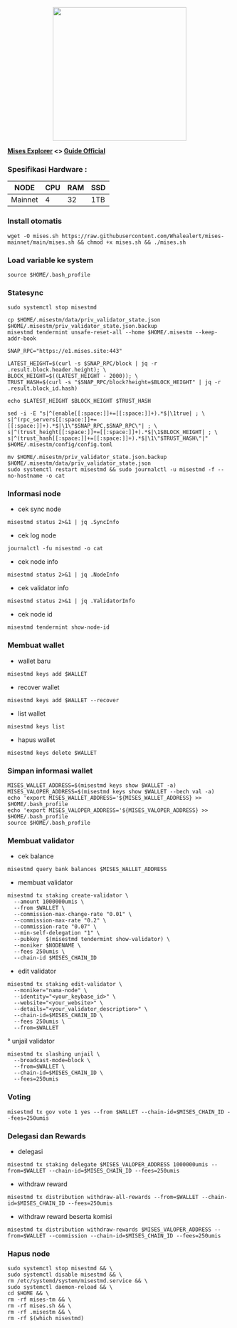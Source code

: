 <p align="center">
  <img width="300" height="auto" src="https://user-images.githubusercontent.com/108969749/203468600-bd337c5d-70b2-46bd-8a56-bcc001a447db.jpeg">
</p>


<b>[Mises Explorer](https://explorer.whalealertid.xyz)
 <> [Guide Official](https://https://www.mises.site/validator)
</b>
### Spesifikasi Hardware :
NODE  | CPU     | RAM      | SSD     |
| ------------- | ------------- | ------------- | -------- |
| Mainnet | 4          | 32         | 1TB  |

### Install otomatis
```
wget -O mises.sh https://raw.githubusercontent.com/Whalealert/mises-mainnet/main/mises.sh && chmod +x mises.sh && ./mises.sh
```
### Load variable ke system
```
source $HOME/.bash_profile
```
### Statesync
```
sudo systemctl stop misestmd

cp $HOME/.misestm/data/priv_validator_state.json $HOME/.misestm/priv_validator_state.json.backup
misestmd tendermint unsafe-reset-all --home $HOME/.misestm --keep-addr-book

SNAP_RPC="https://e1.mises.site:443"

LATEST_HEIGHT=$(curl -s $SNAP_RPC/block | jq -r .result.block.header.height); \
BLOCK_HEIGHT=$((LATEST_HEIGHT - 2000)); \
TRUST_HASH=$(curl -s "$SNAP_RPC/block?height=$BLOCK_HEIGHT" | jq -r .result.block_id.hash)

echo $LATEST_HEIGHT $BLOCK_HEIGHT $TRUST_HASH

sed -i -E "s|^(enable[[:space:]]+=[[:space:]]+).*$|\1true| ; \
s|^(rpc_servers[[:space:]]+=[[:space:]]+).*$|\1\"$SNAP_RPC,$SNAP_RPC\"| ; \
s|^(trust_height[[:space:]]+=[[:space:]]+).*$|\1$BLOCK_HEIGHT| ; \
s|^(trust_hash[[:space:]]+=[[:space:]]+).*$|\1\"$TRUST_HASH\"|" $HOME/.misestm/config/config.toml

mv $HOME/.misestm/priv_validator_state.json.backup $HOME/.misestm/data/priv_validator_state.json
sudo systemctl restart misestmd && sudo journalctl -u misestmd -f --no-hostname -o cat
```
### Informasi node

   * cek sync node
```
misestmd status 2>&1 | jq .SyncInfo
```
   * cek log node
```
journalctl -fu misestmd -o cat
```
   * cek node info
```
misestmd status 2>&1 | jq .NodeInfo
```
   * cek validator info
```
misestmd status 2>&1 | jq .ValidatorInfo
```
  * cek node id
```
misestmd tendermint show-node-id
```

### Membuat wallet
   * wallet baru
```
misestmd keys add $WALLET
```
   * recover wallet
```
misestmd keys add $WALLET --recover
```
   * list wallet
```
misestmd keys list
```
   * hapus wallet
```
misestmd keys delete $WALLET
```
### Simpan informasi wallet
```
MISES_WALLET_ADDRESS=$(misestmd keys show $WALLET -a)
MISES_VALOPER_ADDRESS=$(misestmd keys show $WALLET --bech val -a)
echo 'export MISES_WALLET_ADDRESS='${MISES_WALLET_ADDRESS} >> $HOME/.bash_profile
echo 'export MISES_VALOPER_ADDRESS='${MISES_VALOPER_ADDRESS} >> $HOME/.bash_profile
source $HOME/.bash_profile
```

### Membuat validator
 * cek balance
```
misestmd query bank balances $MISES_WALLET_ADDRESS
```
 * membuat validator
```
misestmd tx staking create-validator \
  --amount 1000000umis \
  --from $WALLET \
  --commission-max-change-rate "0.01" \
  --commission-max-rate "0.2" \
  --commission-rate "0.07" \
  --min-self-delegation "1" \
  --pubkey  $(misestmd tendermint show-validator) \
  --moniker $NODENAME \
  --fees 250umis \
  --chain-id $MISES_CHAIN_ID
```
 * edit validator
```
misestmd tx staking edit-validator \
  --moniker="nama-node" \
  --identity="<your_keybase_id>" \
  --website="<your_website>" \
  --details="<your_validator_description>" \
  --chain-id=$MISES_CHAIN_ID \
  --fees 250umis \
  --from=$WALLET
```
 ° unjail validator
```
misestmd tx slashing unjail \
  --broadcast-mode=block \
  --from=$WALLET \
  --chain-id=$MISES_CHAIN_ID \
  --fees=250umis
```
### Voting
```
misestmd tx gov vote 1 yes --from $WALLET --chain-id=$MISES_CHAIN_ID --fees=250umis
```
### Delegasi dan Rewards
  * delegasi
```
misestmd tx staking delegate $MISES_VALOPER_ADDRESS 1000000umis --from=$WALLET --chain-id=$MISES_CHAIN_ID --fees=250umis
```
  * withdraw reward
```
misestmd tx distribution withdraw-all-rewards --from=$WALLET --chain-id=$MISES_CHAIN_ID --fees=250umis
```
  * withdraw reward beserta komisi
```
misestmd tx distribution withdraw-rewards $MISES_VALOPER_ADDRESS --from=$WALLET --commission --chain-id=$MISES_CHAIN_ID --fees=250umis
```

### Hapus node
```
sudo systemctl stop misestmd && \
sudo systemctl disable misestmd && \
rm /etc/systemd/system/misestmd.service && \
sudo systemctl daemon-reload && \
cd $HOME && \
rm -rf mises-tm && \
rm -rf mises.sh && \
rm -rf .misestm && \
rm -rf $(which misestmd)
```
